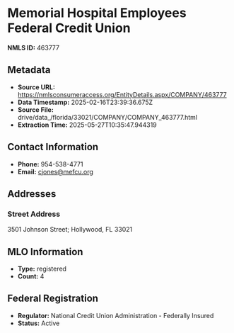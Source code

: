 # Memorial Hospital Employees Federal Credit Union

**NMLS ID:** 463777

## Metadata
- **Source URL:** https://nmlsconsumeraccess.org/EntityDetails.aspx/COMPANY/463777
- **Data Timestamp:** 2025-02-16T23:39:36.675Z
- **Source File:** drive/data_/florida/33021/COMPANY/COMPANY_463777.html
- **Extraction Time:** 2025-05-27T10:35:47.944319

## Contact Information
- **Phone:** 954-538-4771
- **Email:** cjones@mefcu.org

## Addresses
### Street Address
3501 Johnson Street; Hollywood, FL 33021

## MLO Information
- **Type:** registered
- **Count:** 4

## Federal Registration
- **Regulator:** National Credit Union Administration - Federally Insured
- **Status:** Active
